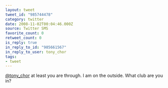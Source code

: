 ```yaml
---
layout: tweet
tweet_id: "985744478"
category: twitter
date: 2008-11-02T00:04:46.000Z
source: Twitter SMS
favorite_count: 0
retweet_count: 0
is_reply: true
in_reply_to_id: "985661567"
in_reply_to_user: tony_chor
tags:
- tweet
---
```


[@tony_chor](https://twitter.com/@tony_chor) at least you are through. I am on the outside. What club are you in?
